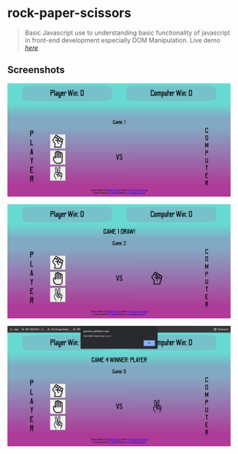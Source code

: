 # rock-paper-scissors
> Basic Javascript use to understanding basic functionality of javascript in front-end development especially DOM Manipulation.
> Live demo [_here_](https://grevicoc.github.io/rock-paper-scissors/)

## Screenshots
![screenshot_before_game](./images/screenshot.png)

![screenshot_on_game](./images/screenshot1.png)

![screenshot_result](./images/screenshot2.png)

